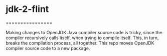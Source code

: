 # jdk-2-flint
================

Making changes to OpenJDK Java compiler source code is tricky, since the compiler 
recursively calls itself, when trying to compile itself. This, in turn, breaks the compilation process, all together.
This repo moves OpenJDK compiler source code to a new package.


